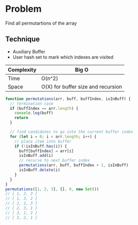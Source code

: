 # Problem

Find all permutartions of the array 

## Technique

- Auxiliary Buffer
- User hash set to mark which indexes are visited 

| Complexity | Big O                              |
| ---------- | ---------------------------------- |
| Time       | O(n^2)                             |
| Space      | O(X) for buffer size and recursion |

```javascript
function permutations(arr, buff, buffIndex, isInBuff) {
  // termination case
  if (buffIndex == arr.length) {
    console.log(buff)
    return
  }

  // find candidates to go into the current buffer index
  for (let i = 0; i < arr.length; i++) {
    // place item into buffer
    if (!isInBuff.has(i)) {
      buff[buffIndex] = arr[i]
      isInBuff.add(i)
      // recurse to next buffer index 
      permutations(arr, buff, buffIndex + 1, isInBuff)
      isInBuff.delete(i)
    }
  }
}
permutations([1, 2, 3], [], 0, new Set())
// [ 1, 2, 3 ]
// [ 1, 3, 2 ]
// [ 2, 1, 3 ]
// [ 2, 3, 1 ]
// [ 3, 1, 2 ]
// [ 3, 2, 1 ]
```
